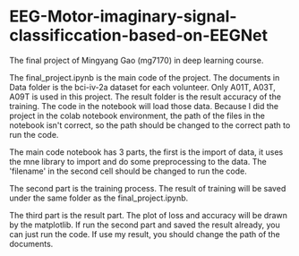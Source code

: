 # EEG-Motor-imaginary-signal-classificcation-based-on-EEGNet
The final project of Mingyang Gao (mg7170) in deep learning course.

The final_project.ipynb is the main code of the project. The documents in Data folder is the bci-iv-2a dataset for each volunteer. Only A01T, A03T, A09T is used in this project. The result folder is the result accuracy of the training. The code in the notebook will load those data. Because I did the project in the colab notebook environment, the path of the files in the notebook isn't correct, so the path should be changed to the correct path to run the code.

The main code notebook has 3 parts, the first is the import of data, it uses the mne library to import and do some preprocessing to the data. The 'filename' in the second cell should be changed to run the code.

The second part is the training process. The result of training will be saved under the same folder as the final_project.ipynb.

The third part is the result part. The plot of loss and accuracy will be drawn by the matplotlib. If run the second part and saved the result already, you can just run the code. If use my result, you should change the path of the documents.
